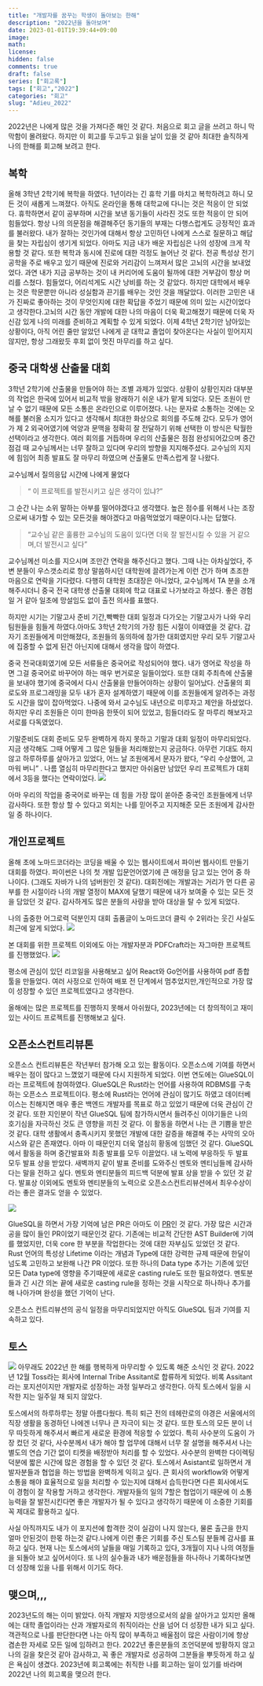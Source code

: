 ```yaml
---
title: "개발자를 꿈꾸는 학생이 돌아보는 한해"
description: "2022년을 돌아보며"
date: 2023-01-01T19:39:44+09:00
image: 
math: 
license: 
hidden: false
comments: true
draft: false
series: ["회고록"]
tags: ["회고","2022"]
categories: "회고"
slug: "Adieu_2022"
---
```


2022년은 나에게 많은 것을 가져다준 해인 것 같다. 처음으로 회고 글을 쓰려고 하니 막막함이 몰려왔다. 하지만 이 회고를 두고두고 읽을 날이 있을 것 같아 최대한 솔직하게 나의 한해를 회고해 보려고 한다.

## 복학
올해 3학년 2학기에 복학을 하였다. 1년이라는 긴 휴학 기를 마치고 복학하려고 하니 모든 것이 새롭게 느껴졌다. 아직도 온라인을 통해 대학교에 다니는 것은 적응이 안 되었다. 휴학하면서 같이 공부하며 시간을 보낸 동기들이 사라진 것도 또한 적응이 안 되어 힘들었다. 항상 나의 의문점을 해결해주던 동기들의 부재는 다행스럽게도 긍정적인 효과를 불러왔다. 내가 잘하는 것인가에 대해서 항상 고민하던 나에게 스스로 질문하고 해답을 찾는 자립심이 생기게 되었다. 아마도 지금 내가 배운 자립심은 나의 성장에 크게 작용할 것 같다. 또한 복학과 동시에 진로에 대한 걱정도 늘어난 것 같다. 전공 특성상 전기공학을 주로 배우고 있기 때문에 진로와 거리감이 느껴져서 많은 고뇌의 시간을 보내었었다. 과연 내가 지금 공부하는 것이 내 커리어에 도움이 될까에 대한 거부감이 항상 머리를 스쳤다. 힘들었다, 어리석게도 시간 낭비를 하는 것 같았다. 하지만 대학에서 배우는 것은 학문뿐만 아니라 성실함과 끈기를 배우는 것인 것을 깨달았다. 이러한 고민은 내가 진짜로 좋아하는 것이 무엇인지에 대한 확답을 주었기 때문에 의미 있는 시간이었다고 생각한다.고뇌의 시간 동안 개발에 대한 나의 마음이 더욱 확고해졌기 때문에 더욱 자신감 있게 나의 미래를 준비하고 계획할 수 있게 되었다. 이제 4학년 2학기만 남아있는 상황이다, 아직 어린 줄만 알았던 나에게 곧 대학교 졸업이 찾아온다는 사실이 믿어지지 않지만, 항상 그래왔듯 후회 없이 멋진 마무리를 하고 싶다.

## 중국 대학생 산출물 대회
3학년 2학기에 산출물을 만들어야 하는 조별 과제가 있었다. 상황이 상황인지라 대부분의 작업은 한국에 있어서 비교적 밖을 왕래하기 쉬운 내가 맡게 되었다. 모든 조원이 만날 수 없기 때문에 모든 소통은 온라인으로 이루어졌다. 나는 문자로 소통하는 것에는 오해를 불러올 소지가 있다고 생각해서 최대한 화상으로 회의를 주도해 갔다. 모두가 영어가 제 2 외국어였기에 억양과 문맥을 정확히 잘 전달하기 위해 선택한 이 방식은 탁월한 선택이라고 생각한다. 여러 회의를 거듭하며 우리의 산출물은 점점 완성되어갔으며 중간 점검 때 교수님께서는 너무 잘하고 있다며 우리의 방향을 지지해주셨다. 교수님의 지지에 힘임어 최종 발표도 잘 마무리 하였으며 산출물도 만족스럽게 잘 나왔다.

 교수님께서 질의응답 시간에 나에게 물었다 

> “ 이 프로젝트를 발전시키고 싶은 생각이 있냐?” 

그 순간 나는 소위 말하는 아부를 떨어야겠다고 생각했다. 높은 점수를 위해서 나는 조장으로써 내가할 수 있는 모든것을 해야겠다고 마음먹었었기 때문이다.나는 답했다. 

> “교수님 같은 훌륭한 교수님의 도움이 있다면 더욱 잘 발전시킬 수 있을 거 같으며,더 발전시고 싶다” 

교수님께선 미소를 지으시며 조만간 연락을 해주신다고 했다. 그때 나는 아차싶었다, 주변 분들이 우스갯소리로 항상 말씀하시던 대학원에 끌려가는게 이런 건가 하며 초조한 마음으로 연락을 기다렸다. 다행히 대학원 초대장은 아니었다, 교수님께서 TA 분을 소개해주시더니 중국 전국 대학생 산출물 대회에 학교 대표로 나가보라고 하셨다. 좋은 경험일 거 같아 일초에 망설임도 없이 출전 의사를 표했다. 

하지만 시기는 기말고사 준비 기간,빡빡한 대회 일정과 다가오는 기말고사가 나와 우리 팀원들을 힘들게 하였다.아마도 3학년 2학기의 가장 힘든 시절이 이때였을 것 같다. 갑자기 조원들에게 미안해졌다, 조원들의 동의하에 참가한 대회였지만 우리 모두 기말고사에 집중할 수 없게 된건 아닌지에 대해서 생각을 많이 하였다. 

중국 전국대회였기에 모든 서류들은 중국어로 작성되어야 했다. 내가 영어로 작성을 하면 그걸 중국어로 바꾸어야 하는 매우 번거로운 일들이었다. 또한 대회 주최측에 산출물을 보내야 했기에 중국에서 다시 산출물을 만들어야하는 상황이 일어났다. 산출물의 회로도와 프로그래밍을 모두 내가 혼자 설계하였기 때문에 이를 조원들에게 알려주는 과정도 시간을 많이 잡아먹었다. 나중에 와서 교수님도 내년으로 미루자고 제안을 하셨었다. 하지만 우리 조원들은 이미 한마음 한뜻이 되어 있었고, 힘들더라도 잘 마루리 해보자고 서로를 다독였었다.

기말준비도 대회 준비도 모두 완벽하게 하지 못하고 기말과 대회 일정이 마무리되었다. 지금 생각해도 그때 어떻게 그 많은 일들을 처리해왔는지 궁금하다. 아무런 기대도 하지 않고 하루하루를 살아가고 있었다, 어느 날 조원에게서 문자가 왔다, “우리 수상했어, 고마워 버니” . 나름 열심히 마무리한다고 했지만 아쉬움만 남았던 우리 프로젝트가 대회에서 3등을 했다는 연락이었다. 
![](award_cn.jpg)

아마 우리의 작업을 중국어로 바꾸는 데 힘을 가장 많이 쏟아준 중국인 조원들에게 너무 감사하다. 또한 항상 할 수 있다고 외치는 나를 믿어주고 지지해준 모든 조원에게 감사한 일 중 하나이다.

## 개인프로젝트
올해 초에 노마드코더라는 코딩을 배울 수 있는 웹사이트에서 파이썬 웹사이트 만들기 대회를 하였다. 파이썬은 나의 첫 개발 입문언어였기에 큰 애정을 담고 있는 언어 중 하나이다. (그래도 자바가 나의 넘버원인 것 같다). 대회전에는 개발과는 거리가 먼 다른 공부를 한 시절이라 나의 개발 열정이 MAX에 달했기 때문에 내가 보여줄 수 있는 모든 것을 담았던 것 같다. 감사하게도 많은 분들의 사랑을 받아 대상을 탈 수 있게 되었다.

나의 출중한 어그로력 덕분인지 대회 출품글이 노마드코더 클릭 수 2위라는 웃긴 사실도 최근에 알게 되었다.
![](sec_nc.png)

본 대회를 위한 프로젝트 이외에도 아는 개발자분과 PDFCraft라는 자그마한 프로젝트를 진행했었다.
![](pdfcraft.png)
 
평소에 관심이 있던 리코일을 사용해보고 싶어 React와 Go언어를 사용하여 pdf 종합툴을 만들었다. 여러 사정으로 인하여 배포 전 단계에서 멈추었지만,개인적으로 가장 많이 성장할 수 있던 프로젝트였다고 생각한다.

올해에는 많은 프로젝트를 진행하지 못해서 아쉬웠다, 2023년에는 더 창의적이고 재미있는 사이드 프로젝트를 진행해보고 싶다.

## 오픈소스컨트리뷰톤

오픈소스 컨트리뷰톤은 작년부터 참가해 오고 있는 활동이다. 오픈소스에 기여를 하면서 배우는 점이 많다고 느꼈었기 때문에 다시 지원하게 되었다. 이번 연도에는 GlueSQL이라는 프로젝트에 참여하였다. GlueSQL은 Rust라는 언어를 사용하여 RDBMS를 구축하는 오픈소스 프로젝트이다. 평소에 Rust라는 언어에 관심이 많기도 하였고 데이터베이스는 친해지면 매우 좋은 백엔드 개발자를 목표로 하고 있었기 때문에 더욱 관심이 간 것 같다. 또한 지인분이 작년 GlueSQL 팀에 참가하시면서 들려주신 이야기들은 나의 호기심을 자극하신 것도 큰 영향을 끼친 것 같다. 이 활동을 하면서 나는 큰 기쁨을 받은 것 같다. 대학 생활에서 충족시키지 못했던 개발에 대한 갈증을 해결해 주는 사막의 오아시스와 같은 존재였다. 아마 이 때문인지 더욱 열심히 황동에 임했던 것 같다. GlueSQL에서 활동을 하며 중간발표와 최종 발표를 모두 이끌었다. 내 노력에 부응하듯 두 발표 모두 발표 상을 받았다. 새벽까지 같이 발표 준비를 도와주신 멘토와 멘티님들께 감사하다는 말을 전하고 싶다. 멘토와 멘티분들의 피드백 덕분에 발표 상을 받을 수 있던 것 같다. 발표상 이외에도 멘토와 멘티분들의 노력으로 오픈소스컨트리뷰션에서 최우수상이라는 좋은 결과도 얻을 수 있었다.

![](op_award.png)

GlueSQL을 하면서 가장 기억에 남은 PR은 아마도 이 [PR](https://github.com/gluesql/gluesql/pull/844)인 것 같다. 가장 많은 시간과 공을 많이 들인 PR이었기 때문인것 같다. 기존에는 비교적 간단한 AST Builder에 기여를 했었지만, 더욱 core 한 부분을 작업한다는 것에 대한 자부심도 있었던 것 같다.  Rust 언어의 특성상 Lifetime 이라는 개념과 Type에 대한 강력한 규제 때문에 한달이 넘도록 고민하고 보완해 나간 PR 이었다. 또한 하나의 Data type 추가는 기존에 있던 모든 Data type에 영향을 주기때문에 새로운 casting rule도 또한 필요하였다. 멘토분들과 긴 시간 의논 끝에 새로운 casting rule을 정하는 것을 시작으로 하나하나 추가를 해 나아가며 완성을 했던 기억이 난다.

오픈소스 컨트리뷰션의 공식 일정을 마무리되었지만 아직도 GlueSQL 팀과 기여를 지속하고 있다.

## 토스
![](toss_ac.png)
아무래도 2022년 한 해를 행복하게 마무리할 수 있도록 해준 소식인 것 같다. 2022년 12월 Toss라는 회사에 Internal Tribe Assitant로 합류하게 되었다. 비록 Assitant 라는 포지션이지만 개발자로 성장하는 과정 일부라고 생각한다. 아직 토스에서 일을 시작한 지는 일주일 채 되지 않았다.

토스에서의 하루하루는 정말 아름다웠다. 특히 퇴근 전의 테헤란로의 야경은 서울에서의 직장 생활을 동경하던 나에겐 너무나 큰 자극이 되는 것 같다. 또한 토스의 모든 분이 너무 따듯하게 해주셔서 빠르게 새로운 환경에 적응할 수 있었다. 특히 사수분의 도움이 가장 컸던 것 같다, 사수분께서 내가 해야 할 업무에 대해서 너무 잘 설명을 해주셔서 나는 별도의 연습 기간 없이 티켓을 배정받아 처리를 할 수 있었다. 사수분의 완벽한 다이렉팅덕분에 짧은 시간에 많은 경험을 할 수 있던 것 같다. 토스에서 Asistant로 일하면서 개발자분들과 협업을 하는 방법을 완벽하게 익히고 싶다. 큰 회사의 workflow와 어떻게 소통을 해야 효율적으로 일을 처리할 수 있는지에 대해서 습득한다면 다른 회사에서도 이 경험이 잘 작용할 거하고 생각한다. 개발자들의 일의 7할은 협업이기 때문에 이 소통 능력을 잘 발전시킨다면 좋은 개발자가 될 수 있다고 생각하기 때문에 이 소중한 기회를 꼭 제대로 활용하고 싶다.

사실 아직까지도 내가 이 포지션에 합격한 것이 실감이 나지 않는다, 물론 출근을 한지 얼마 안된것이 한몫 하는것 같다.나에게 이런 좋은 기회를 주신 토스팀 분들께 감사를 표하고 싶다. 현재 나는 토스에서의 날들을 매일 기록하고 있다, 3개월이 지나 나의 여정들을 되돌아 보고 싶어서이다. 또 나의 실수들과 내가 배운점들을 하나하나 기록하다보면 더 성장해 있을 나를 위해서 이기도 하다.

## 맺으며,,,
2023년도의 해는 이미 밝았다. 아직 개발자 지망생으로서의 삶을 살아가고 있지만 올해에는 대학 졸업이라는 산과 개발자로의 취직이라는 산을 넘어 더 성장한 내가 되고 싶다. 객관적으로 나를 판단한다면 나는 아직 많이 부족하고 배울점이 많은 사람이기에 항상 겸손한 자세로 모든 일에 임하려고 한다. 2022년 좋은분들의 조언덕분에 방황하지 않고 나의 길을 찾은것 같아 감사하고, 꼭 좋은 개발자로 성공하여 그분들을 뿌듯하게 하고 싶은 욕심이 생겼다. 2023년에 회고록에는 취직한 나를 회고하는 일이 있기를 바라며 2022년 나의 회고록을 맺으려 한다. 